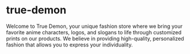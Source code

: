 # true-demon
Welcome to True Demon, your unique fashion store where we bring your favorite anime characters, logos, and slogans to life through customized prints on our products. We believe in providing high-quality, personalized fashion that allows you to express your individuality.
